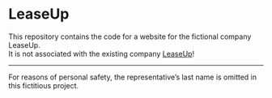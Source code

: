# LeaseUp
This repository contains the code for a website for the fictional company LeaseUp.  
It is not associated with the existing company [LeaseUp](https://www.leaseup.co)!

---

For reasons of personal safety, the representative’s last name is omitted in this fictitious project.